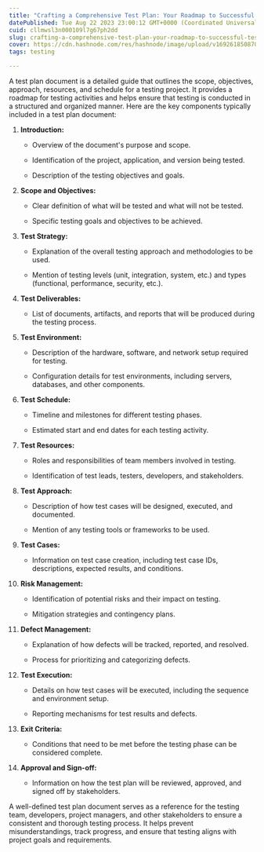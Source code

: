 ```yaml
---
title: "Crafting a Comprehensive Test Plan: Your Roadmap to Successful Testing"
datePublished: Tue Aug 22 2023 23:00:12 GMT+0000 (Coordinated Universal Time)
cuid: cllmwsl3n000109l7g67ph2dd
slug: crafting-a-comprehensive-test-plan-your-roadmap-to-successful-testing
cover: https://cdn.hashnode.com/res/hashnode/image/upload/v1692618508704/9e697767-4741-4685-806a-f305de98f7fe.avif
tags: testing

---
```


A test plan document is a detailed guide that outlines the scope, objectives, approach, resources, and schedule for a testing project. It provides a roadmap for testing activities and helps ensure that testing is conducted in a structured and organized manner. Here are the key components typically included in a test plan document:

1. **Introduction:**
    
    * Overview of the document's purpose and scope.
        
    * Identification of the project, application, and version being tested.
        
    * Description of the testing objectives and goals.
        
2. **Scope and Objectives:**
    
    * Clear definition of what will be tested and what will not be tested.
        
    * Specific testing goals and objectives to be achieved.
        
3. **Test Strategy:**
    
    * Explanation of the overall testing approach and methodologies to be used.
        
    * Mention of testing levels (unit, integration, system, etc.) and types (functional, performance, security, etc.).
        
4. **Test Deliverables:**
    
    * List of documents, artifacts, and reports that will be produced during the testing process.
        
5. **Test Environment:**
    
    * Description of the hardware, software, and network setup required for testing.
        
    * Configuration details for test environments, including servers, databases, and other components.
        
6. **Test Schedule:**
    
    * Timeline and milestones for different testing phases.
        
    * Estimated start and end dates for each testing activity.
        
7. **Test Resources:**
    
    * Roles and responsibilities of team members involved in testing.
        
    * Identification of test leads, testers, developers, and stakeholders.
        
8. **Test Approach:**
    
    * Description of how test cases will be designed, executed, and documented.
        
    * Mention of any testing tools or frameworks to be used.
        
9. **Test Cases:**
    
    * Information on test case creation, including test case IDs, descriptions, expected results, and conditions.
        
10. **Risk Management:**
    
    * Identification of potential risks and their impact on testing.
        
    * Mitigation strategies and contingency plans.
        
11. **Defect Management:**
    
    * Explanation of how defects will be tracked, reported, and resolved.
        
    * Process for prioritizing and categorizing defects.
        
12. **Test Execution:**
    
    * Details on how test cases will be executed, including the sequence and environment setup.
        
    * Reporting mechanisms for test results and defects.
        
13. **Exit Criteria:**
    
    * Conditions that need to be met before the testing phase can be considered complete.
        
14. **Approval and Sign-off:**
    
    * Information on how the test plan will be reviewed, approved, and signed off by stakeholders.
        

A well-defined test plan document serves as a reference for the testing team, developers, project managers, and other stakeholders to ensure a consistent and thorough testing process. It helps prevent misunderstandings, track progress, and ensure that testing aligns with project goals and requirements.